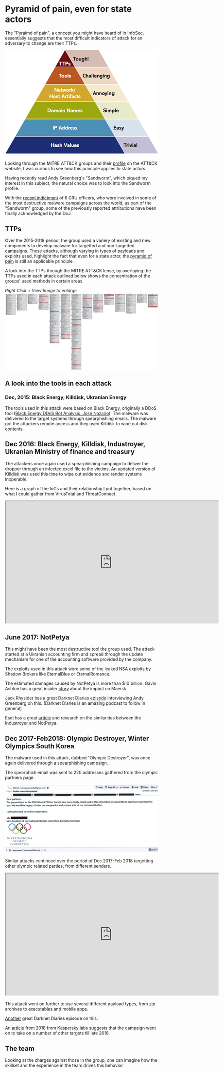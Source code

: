 # Pyramid of pain, even for state actors
The "Pyraimd of pain", a concept you might have heard of in InfoSec, essentially suggests that the most difficult indicators of attack for an adversary to change are their TTPs.

![](./pyramidofpain.png)

Looking through the MITRE ATT&CK groups and their [profile](https://attack.mitre.org/groups/) on the ATT&CK website, I was curious to see how this principle applies to state actors.

Having recently read Andy Greenberg's "Sandworm", which piqued my interest in this subject, the natural choice was to look into the Sandworm profile.

With the [recent indictment](https://www.justice.gov/opa/pr/six-russian-gru-officers-charged-connection-worldwide-deployment-destructive-malware-and) of 6 GRU officers, who were involved in some of the most destructive malware campaigns across the world, as part of the "Sandworm" group, some of the previously reported attributions have been finally acknowledged by the DoJ.

## TTPs

Over the 2015-2018 period, the group used a variery of existing and new components to develop malware for targetted and non-targetted campaigns. These attacks, although varying in types of payloads and exploits used, highlight the fact that even for a state actor, the [pyramid of pain](https://attackiq.com/2019/06/26/emulating-attacker-activities-and-the-pyramid-of-pain/) is still an applicable principle.

A look into the TTPs through the MITRE ATT&CK lense, by overlaying the TTPs used in each attack outlined below shows the concentration of the groups' used methods in certain areas.

_Right Click + View Image to enlarge_
![](layer_by_operation.svg)

## A look into the tools in each attack

### Dec, 2015: Black Energy, Killdisk, Ukranian Energy
The tools used in this attack were based on Black Energy, originally a DDoS tool ([Black Energy DDoS Bot Analysis, Jose Nazario](./BlackEnergy+DDoS+Bot+Analysis.pdf)). The malware was delivered to the target systems through spearphishing emails. The malware got the attackers remote access and they used Killdisk to wipe out disk contents.

## Dec 2016: Black Energy, Killdisk, Industroyer, Ukranian Ministry of finance and treasury
The attackers once again used a spearphishing campaign to deliver the dropper through an infected excel file to the victims. An updated version of Killdisk was used this time to wipe out evidence and render systems inoperable.

Here is a graph of the IoCs and their relationship I put together, based on what I could gather from VirusTotal and ThreatConnect.

<iframe
  src="https://www.virustotal.com/graph/embed/g69756b568e6f447d8e89d6b0822b2c6e5e106aee2a764c899d5b4708d783601e"
  width="700"
  height="400">
</iframe>

## June 2017: NotPetya
This might have been the most destructive tool the group used. The attack started at a Ukranian accounting firm and spread through the update mechanism for one of the accounting software provided by the company.

The exploits used in this attack were some of the leaked NSA exploits by Shadow Brokers like EternalBlue or EternalRomance.

The estimated damages caused by NotPetya is more than $10 billion. Gavin Ashton has a great insider [story](https://gvnshtn.com/maersk-me-notpetya/) about the impact on Maersk.

Jack Rhysider has a great Darknet Diaries [episode](https://darknetdiaries.com/episode/54/) interviewing Andy Greenberg on this. (Darknet Diaries is an amazing podcast to follow in general)

Eset has a great [article](https://blog.eset.ie/2018/10/12/new-telebots-backdoor-first-evidence-linking-industroyer-to-notpetya/) and research on the similarities between the Industroyer and NotPetya.

## Dec 2017-Feb2018: Olympic Destroyer, Winter Olympics South Korea

The malware used in this attack, dubbed "Olympic Destroyer", was once again delivered through a spearphishing campaign. 

The spearphish email was sent to 220 addresses gathered from the olympic partners page.

![](olympic_destroyer_phish.png)

Similar attacks continued over the period of Dec 2017-Feb 2018 targetting other olympic related parties, from different senders.

<iframe
  src="https://www.virustotal.com/graph/embed/g90b3b7a6879a437182682a6fce24cbbc5490252785df45579603dcc289123b3b"
  width="700"
  height="400">
</iframe>

This attack went on further to use several different payload types, from zip archives to executables and mobile apps.

[Another](https://darknetdiaries.com/episode/77/) great Darknet Diaries episode on this.

An [article](https://securelist.com/olympic-destroyer-is-still-alive/86169/) from 2018 from Kaspersky labs suggests that the campaign went on to take on a number of other targets till late 2018.

## The team
Looking at the charges against those in the group, one can imagine how the skillset and the experience in the team drives this behavior.
